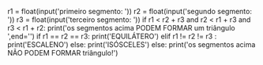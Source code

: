 r1 = float(input('primeiro segmento: '))
r2 = float(input('segundo segmento: '))
r3 = float(input('terceiro segmento: '))
if r1 < r2 + r3 and r2 < r1 + r3 and r3 < r1 + r2:
    print('os segmentos acima PODEM FORMAR um triângulo ',end='')
    if r1 == r2 == r3:
        print('EQUILÁTERO')
    elif r1 != r2 != r3 :
        print('ESCALENO')
    else:
        print('ISÓSCELES')
else:
    print('os segmentos acima NÃO PODEM FORMAR triângulo!')
